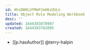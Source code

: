 ```yaml
---
id: AhsDW0LUfMmPJmU6zUULn
title: Object Role Modeling Workbook
desc: ''
updated: 1644383878987
created: 1644383782895
---
```



- [[p.hasAuthor]] @terry-halpin
